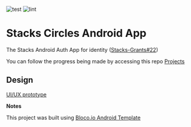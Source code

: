 ![test](https://github.com/blocoio/stacks-circles-app/workflows/test/badge.svg)
![lint](https://github.com/blocoio/stacks-circles-app/workflows/lint/badge.svg)


# Stacks Circles Android App
The Stacks Android Auth App for identity ([Stacks-Grants#22](https://github.com/circlesgov/Stacks-Grants/issues/22))

You can follow the progress being made by accessing this repo [Projects](https://github.com/blocoio/stacks-circles-app/projects)

## Design

[UI/UX prototype](https://www.figma.com/file/RQy9bq4EX4Pz4bWP9r01cQ/%F0%9F%93%B1-Blockstack-Auth-Android-App?node-id=95%3A0)

**Notes**

This project was built using [Bloco.io Android Template](https://github.com/blocoio/android-template)
